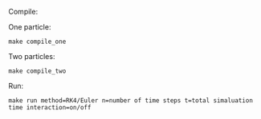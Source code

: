 Compile:

One particle:

```
make compile_one
```

Two particles:

```
make compile_two
```

Run:

```
make run method=RK4/Euler n=number of time steps t=total simaluation time interaction=on/off
```



